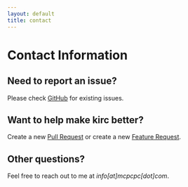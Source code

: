 ```yaml
---
layout: default
title: contact
---
```



# Contact Information

## Need to report an issue?

Please check  [GitHub](https://github.com/mcpcpc/kirc/issues) for existing issues. 

## Want to help make kirc better?

Create a new [Pull Request](https://github.com/mcpcpc/kirc/pulls) or create a new [Feature Request](https://github.com/mcpcpc/kirc/issues/new?assignees=&labels=&template=feature_request.md&title=).

## Other questions?

Feel free to reach out to me at *info[at]mcpcpc[dot]com*.

